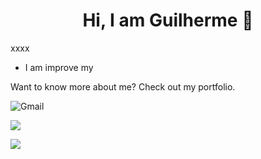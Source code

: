 <h1 align="center">Hi, I am Guilherme  👋</h1>

xxxx

* I am improve my

Want to know more about me? Check out my portfolio.


![Gmail](https://img.shields.io/badge/Gmail-D14836?style=for-the-badge&logo=gmail&logoColor=white)


<div>
<a href = "mailto:guilhermegianluppi@gmail.com"><img src="https://img.shields.io/badge/Gmail-D14836?style=for-the-badge&logo=gmail&logoColor=white" target="_blank"></a>
  
<a href="https://www.linkedin.com/in/guilherme-gianluppi-moura-264b43207/" target="_blank"><img src="https://img.shields.io/badge/-LinkedIn-%230077B5?style=for-the-badge&logo=linkedin&logoColor=white" target="_blank"></a>   
</div>
